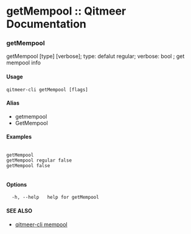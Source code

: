# getMempool :: Qitmeer Documentation

### getMempool <a href="#getmempool" id="getmempool"></a>

getMempool \[type] \[verbose]; type: defalut regular; verbose: bool ; get mempool info

#### Usage <a href="#usage" id="usage"></a>

```
qitmeer-cli getMempool [flags]
```

#### Alias <a href="#alias" id="alias"></a>

* getmempool
* GetMempool

#### Examples <a href="#examples" id="examples"></a>

```

getMempool
getMempool regular false
getMempool false
	
```

#### Options <a href="#options" id="options"></a>

```
  -h, --help   help for getMempool
```

#### SEE ALSO <a href="#see-also" id="see-also"></a>

* [qitmeer-cli mempool](https://qitmeer.github.io/docs/en/reference/qitmeer-cli/mempool/)
